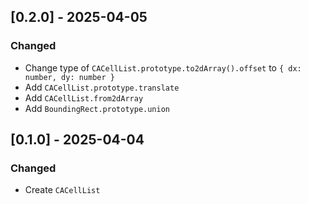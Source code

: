 ## [0.2.0] - 2025-04-05

### Changed

- Change type of `CACellList.prototype.to2dArray().offset` to
  `{ dx: number, dy: number }`
- Add `CACellList.prototype.translate`
- Add `CACellList.from2dArray`
- Add `BoundingRect.prototype.union`

## [0.1.0] - 2025-04-04

### Changed

- Create `CACellList`
